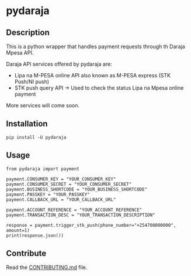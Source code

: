 # pydaraja

## Description
This is a python wrapper that handles payment requests through th Daraja Mpesa API.

Daraja API services offered by pydaraja are:
- Lipa na M-PESA online API also known as M-PESA express (STK Push/NI push)
- STK push query API -> Used to check the status Lipa na Mpesa online payment

More services will come soon.

## Installation
```
pip install -U pydaraja
```

## Usage
```
from pydaraja import payment

payment.CONSUMER_KEY = "YOUR_CONSUMER_KEY"
payment.CONSUMER_SECRET = "YOUR_CONSUMER_SECRET"
payment.BUSINESS_SHORTCODE = "YOUR_BUSINESS_SHORTCODE"
payment.PASSKEY = "YOUR_PASSKEY"
payment.CALLBACK_URL = "YOUR_CALLBACK_URL"

payment.ACCOUNT_REFERENCE = "YOUR_ACCOUNT_REFERENCE"
payment.TRANSACTION_DESC = "YOUR_TRANSACTION_DESCRIPTION"

response = payment.trigger_stk_push(phone_number="+254700000000", amount=1)
print(response.json())
```

## Contribute

Read the [CONTRIBUTING.md](https://github.com/raykipkorir/pydaraja/blob/main/CONTRIBUTING.md) file.
